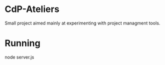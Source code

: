 # CdP-Ateliers
Small project aimed mainly at experimenting with project managment tools.
# Running
node server.js